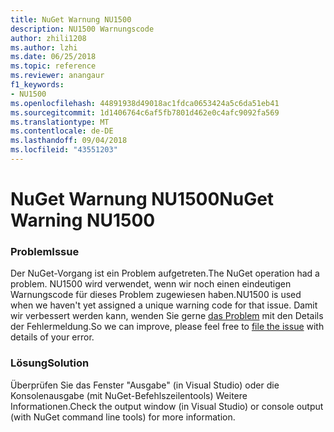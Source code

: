 ```yaml
---
title: NuGet Warnung NU1500
description: NU1500 Warnungscode
author: zhili1208
ms.author: lzhi
ms.date: 06/25/2018
ms.topic: reference
ms.reviewer: anangaur
f1_keywords:
- NU1500
ms.openlocfilehash: 44891938d49018ac1fdca0653424a5c6da51eb41
ms.sourcegitcommit: 1d1406764c6af5fb7801d462e0c4afc9092fa569
ms.translationtype: MT
ms.contentlocale: de-DE
ms.lasthandoff: 09/04/2018
ms.locfileid: "43551203"
---
```

# <a name="nuget-warning-nu1500"></a><span data-ttu-id="5e822-103">NuGet Warnung NU1500</span><span class="sxs-lookup"><span data-stu-id="5e822-103">NuGet Warning NU1500</span></span>

### <a name="issue"></a><span data-ttu-id="5e822-104">Problem</span><span class="sxs-lookup"><span data-stu-id="5e822-104">Issue</span></span>
<span data-ttu-id="5e822-105">Der NuGet-Vorgang ist ein Problem aufgetreten.</span><span class="sxs-lookup"><span data-stu-id="5e822-105">The NuGet operation had a problem.</span></span> <span data-ttu-id="5e822-106">NU1500 wird verwendet, wenn wir noch einen eindeutigen Warnungscode für dieses Problem zugewiesen haben.</span><span class="sxs-lookup"><span data-stu-id="5e822-106">NU1500 is used when we haven't yet assigned a unique warning code for that issue.</span></span> <span data-ttu-id="5e822-107">Damit wir verbessert werden kann, wenden Sie gerne [das Problem](https://github.com/nuget/home/issues) mit den Details der Fehlermeldung.</span><span class="sxs-lookup"><span data-stu-id="5e822-107">So we can improve, please feel free to [file the issue](https://github.com/nuget/home/issues) with details of your error.</span></span>

### <a name="solution"></a><span data-ttu-id="5e822-108">Lösung</span><span class="sxs-lookup"><span data-stu-id="5e822-108">Solution</span></span>
<span data-ttu-id="5e822-109">Überprüfen Sie das Fenster "Ausgabe" (in Visual Studio) oder die Konsolenausgabe (mit NuGet-Befehlszeilentools) Weitere Informationen.</span><span class="sxs-lookup"><span data-stu-id="5e822-109">Check the output window (in Visual Studio) or console output (with NuGet command line tools) for more information.</span></span>
